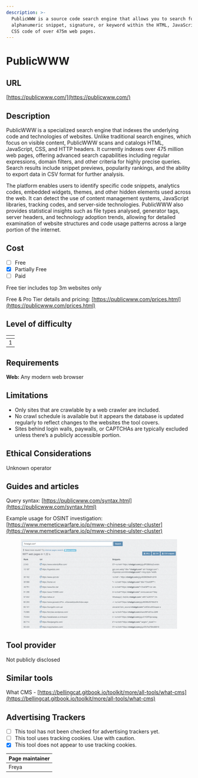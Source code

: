 ```yaml
---
description: >-
  PublicWWW is a source code search engine that allows you to search for any
  alphanumeric snippet, signature, or keyword within the HTML, JavaScript, and
  CSS code of over 475m web pages.
---
```


# PublicWWW

## URL

[https://publicwww.com/](https://publicwww.com/)

## Description

PublicWWW is a specialized search engine that indexes the underlying code and technologies of websites. Unlike traditional search engines, which focus on visible content, PublicWWW scans and catalogs HTML, JavaScript, CSS, and HTTP headers. It currently indexes over 475 million web pages, offering advanced search capabilities including regular expressions, domain filters, and other criteria for highly precise queries. Search results include snippet previews, popularity rankings, and the ability to export data in CSV format for further analysis.

The platform enables users to identify specific code snippets, analytics codes, embedded widgets, themes, and other hidden elements used across the web. It can detect the use of content management systems, JavaScript libraries, tracking codes, and server-side technologies. PublicWWW also provides statistical insights such as file types analysed, generator tags, server headers, and technology adoption trends, allowing for detailed examination of website structures and code usage patterns across a large portion of the internet.

## Cost

* [ ] Free
* [x] Partially Free
* [ ] Paid

Free tier includes top 3m websites only

Free & Pro Tier details and pricing: [https://publicwww.com/prices.html](https://publicwww.com/prices.html)

## Level of difficulty

<table><thead><tr><th data-type="rating" data-max="5"></th></tr></thead><tbody><tr><td>1</td></tr></tbody></table>

## Requirements

**Web:** Any modern web browser

## Limitations

* Only sites that are crawlable by a web crawler are included.
* No crawl schedule is available but it appears the database is updated regularly to reflect changes to the websites the tool covers.
* Sites behind login walls, paywalls, or CAPTCHAs are typically excluded unless there’s a publicly accessible portion.

## Ethical Considerations

Unknown operator

## Guides and articles

Query syntax: [https://publicwww.com/syntax.html](https://publicwww.com/syntax.html)

Example usage for OSINT investigation: [https://www.memeticwarfare.io/p/mww-chinese-ulster-cluster](https://www.memeticwarfare.io/p/mww-chinese-ulster-cluster)

<figure><img src=".gitbook/assets/image.png" alt=""><figcaption></figcaption></figure>

## Tool provider

Not publicly disclosed

## Similar tools

What CMS - [https://bellingcat.gitbook.io/toolkit/more/all-tools/what-cms](https://bellingcat.gitbook.io/toolkit/more/all-tools/what-cms)

## Advertising Trackers

* [ ] This tool has not been checked for advertising trackers yet.
* [ ] This tool uses tracking cookies. Use with caution.
* [x] This tool does not appear to use tracking cookies.

| Page maintainer |
| --------------- |
| Freya           |
